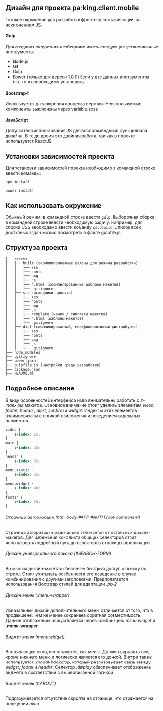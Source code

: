 ## Дизайн для проекта parking.client.mobile
Готовое окружение для разработки фронтенд составляющей, за исключением JS.


#### Gulp
Для создания окружения необходимо иметь следующие установленные инструменты:
-	Node.js
-	Git
-	Gulp
-	Bower (только для версии 1.0.0)
Если у вас данных инструментов нет, то их необходимо установить.


#### Bootstrap4
Используется дл ускорения процесса верстки. Неиспользуемые компоненты выключены через variable.scss

#### JavaScript
Допускатеся использование JS для воспроизведения функцилнала дизайна. В то де время это двойная работа, так как в проекте используется ReactJS


## Установки зависимостей проекта
Для установки зависимостей проекта необходимо в командной строке ввести команды:

`npm install`

`bower install`

## Как использовать окружение
Обычный режим: в командной строке ввести `gulp`.
Выборочная сборка: в командной строке ввести необходимую задачу. Например, для сборки CSS необходимо ввести команду `css:build`. Список всех доступных задач можно посмотреть в файле gulpfile.js.


## Структура проекта

```
├── assets
│   ├── build (скомпилированные шалоны для режима разработки)
│   │   ├── css
│   │   ├── fonts
│   │   ├── img
│   │   ├── js
│   │   ├── *.html (скомпилированные шаблоны макетов)
│   │   ├── .gitignore
│   ├── src (исходники проекта)
│   │   ├── css
│   │   ├── fonts
│   │   ├── img
│   │   ├── js
│   │   ├── template (чанки / сниппеты макетов)
│   │   ├── *.html (шаблоны макетов)
│   │   ├── .gitignore
│   ├── dist (скомпилированный, минифицированный дистрибутив)
│   │   ├── css
│   │   ├── fonts
│   │   ├── img
│   │   ├── js
│   │   ├── .gitignore
├── node_modules
├── .gitignore
├── bower.json 
├── gulpfile.js (настройки среды разработки)
├── package.json
├── README.md
```

## Подробное описание
В виду особенностей интерфейса надо внимательно работать с *z-index'ом* макетов. Основное внимание стоит уделить элементам *video*, *footer*, *header*, *alert*, *confirm* и *widget*. Индексы этих элементов взаимосвязаны с логикой приложения и поведением отдельных элементов

```css
video {
    z-index: 15;
}
main {
    z-index: 25;
}
header {
    z-index: 35;
}
menu.static {
    z-index: 35;
}
menu.widget {
    z-index: 40;
}
footer {
    z-index: 50;
}
```

###### Страница авторизации (html body #APP #AUTH.root-component)
Страница авторизации радикально отличается от остальных дизайн-макетов. Для избежания конфликта общщих селекторов стоит использовать подробный путь до селекторов страницы авторизации

###### Дизайн универсального поиска (#SEARCH-FORM)
Во многих дизайн-макетах обеспечен быстрый доступ к поиску по строке. Стоит учитывать особенности его поведение в случае комбинирования с другими заголовками. Предполагается использования Bootstrap стилей для адаптации *.pb-2* 

###### Дизайн меню (.menu-wrapper)
Изначальный дизайн дополнительного меню отличается от того, что в продакшене. Тем не менее сохранена обратная совместимость. Данное отображение осщуствляется через комбинацию *menu.widget* и **.menu-wrapper**

###### Виджет меню (menu.widget)
Всплывающее окно, используется, как меню. Должен скрывать все, кроме нижнего меню и логически является его дочкой. Внутри также используется *.modal-backdrop*, который реализовывает связь между *widget*, *footer* и *header*. 
Селектор *.display* обеспечивает отображение виджета в соответствии с вышеописанной логикой

###### Виджет меню (#ABOUT)
Подразумевается отсутствие скролла на странице, что отражается на поведении *main*
